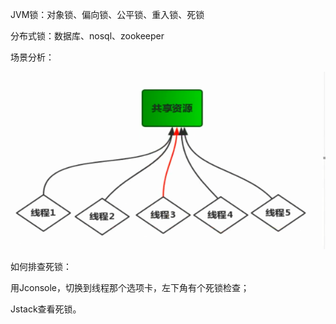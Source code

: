 JVM锁：对象锁、偏向锁、公平锁、重入锁、死锁

分布式锁：数据库、nosql、zookeeper


场景分析：

![lock锁](https://github.com/liuyanliang2015/BertNote/blob/master/pics/lock.png)


如何排查死锁：

用Jconsole，切换到线程那个选项卡，左下角有个死锁检查；

Jstack查看死锁。

